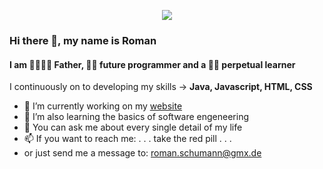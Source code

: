 [<p align="center"> <img src='https://mr-r0m4n.de/src/img/mr-r0m4n1.png'></p>](https://www.Mr-R0m4n.de)

### Hi there 👋, my name is Roman
#### I am 👨‍👩‍👧‍👦 Father, 👨‍💻 future programmer and a 👨‍🎓 perpetual learner

I continuously on to developing my skills -> **Java, Javascript, HTML, CSS**

- 🔭 I’m currently working on my [website](https://www.Mr-R0m4n.de) 
- 🌱 I’m also learning the basics of software engeneering 
- 💬 You can ask me about every single detail of my life
- 📫 If you want to reach me:  . . . take the red pill . . .
- or just send me a message to: <roman.schumann@gmx.de>




